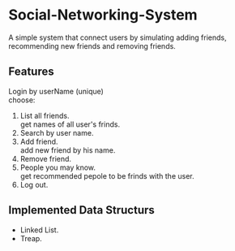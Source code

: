 # Social-Networking-System
A simple system that connect users by simulating adding friends, recommending new friends and removing friends.

## Features
Login by userName (unique)<br />
choose:<br />
1. List all friends.<br />
get names of all user's frinds.
2. Search by user name.
3. Add friend.<br />
add new friend by his name.
4. Remove friend.
5. People you may know.<br />
get recommended pepole to be frinds with the user.
6. Log out.
      
      
## Implemented Data Structurs
* Linked List.
* Treap.

